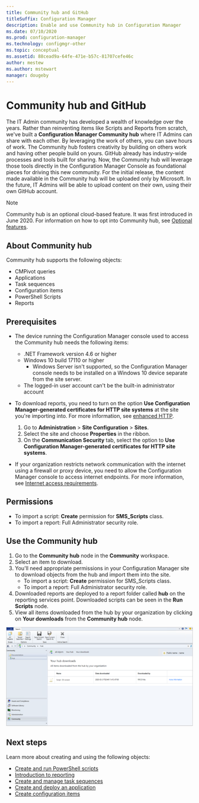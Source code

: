 ```yaml
---
title: Community hub and GitHub
titleSuffix: Configuration Manager
description: Enable and use Community hub in Configuration Manager
ms.date: 07/10/2020
ms.prod: configuration-manager
ms.technology: configmgr-other
ms.topic: conceptual
ms.assetid: 88cead9a-64fe-471e-b57c-81707cefe46c
author: mestew
ms.author: mstewart
manager: dougeby 
---
```


# Community hub and GitHub
<!--3555935, 3555936-->

The IT Admin community has developed a wealth of knowledge over the years. Rather than reinventing items like Scripts and Reports from scratch, we've built a **Configuration Manager Community hub** where IT Admins can share with each other. By leveraging the work of others, you can save hours of work. The Community hub fosters creativity by building on others work and having other people build on yours. GitHub already has industry-wide processes and tools built for sharing. Now, the Community hub will leverage those tools directly in the Configuration Manager Console as foundational pieces for driving this new community. For the initial release, the content made available in the Community hub will be uploaded only by Microsoft. In the future, IT Admins will be able to upload content on their own, using their own GitHub account.

> [!Note]  
> Community hub is an optional cloud-based feature. It was first introduced in June 2020. For information on how to opt into Community hub, see [Optional features](install-in-console-updates.md#bkmk_options).

## About Community hub

Community hub supports the following objects:

- CMPivot queries
- Applications
- Task sequences
- Configuration items
- PowerShell Scripts
- Reports

## Prerequisites

- The device running the Configuration Manager console used to access the Community hub needs the following items:
   - .NET Framework version 4.6 or higher
   - Windows 10 build 17110 or higher
      - Windows Server isn't supported, so the Configuration Manager console needs to be installed on a Windows 10 device separate from the site server.
   - The logged-in user account can't be the built-in administrator account

- To download reports, you need to turn on the option **Use Configuration Manager-generated certificates for HTTP site systems** at the site you're importing into. For more information, see [enhanced HTTP](/sccm/core/plan-design/hierarchy/enhanced-http).
   1. Go to **Administration** > **Site Configuration** > **Sites**.
   1. Select the site and choose **Properties** in the ribbon.
   1. On the **Communication Security** tab, select the option to **Use Configuration Manager-generated certificates for HTTP site systems**.

- If your organization restricts network communication with the internet using a firewall or proxy device, you need to allow the Configuration Manager console to access internet endpoints. For more information, see [Internet access requirements](../../plan-design/network/internet-endpoints.md#community-hub).

## Permissions

- To import a script: **Create** permission for **SMS_Scripts** class.
- To import a report: Full Administrator security role.


## Use the Community hub

1. Go to the **Community hub** node in the **Community** workspace.
1. Select an item to download.
1. You'll need appropriate permissions in your Configuration Manager site to download objects from the hub and import them into the site.
    - To import a script: **Create** permission for SMS_Scripts class.
    - To import a report: Full Administrator security role.
1. Downloaded reports are deployed to a report folder called **hub** on the reporting services point. Downloaded scripts can be seen in the **Run Scripts** node.
1. View all items downloaded from the hub by your organization by clicking on **Your downloads** from the **Community hub** node.

[![All items downloaded from the community hub](./media/3555935-community-hub-downloads.png)](./media/3555935-community-hub-downloads.png#lightbox)


## Next steps

Learn more about creating and using the following objects:

- [Create and run PowerShell scripts](../../../apps/deploy-use/create-deploy-scripts.md)
- [Introduction to reporting](introduction-to-reporting.md)
- [Create and manage task sequences](../../../osd/deploy-use/manage-task-sequences-to-automate-tasks.md)
- [Create and deploy an application](../../../apps/get-started/create-and-deploy-an-application.md)
- [Create configuration items](../../../compliance/deploy-use/create-configuration-items.md)